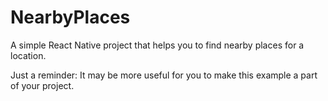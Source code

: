 # NearbyPlaces
A simple React Native project that helps you to find nearby places for a location.

Just a reminder: It may be more useful for you to make this example a part of your project.
